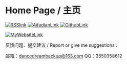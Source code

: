 # Home Page / 主页

[![RSSlink](https://resources.dancedreamnet.top/img/rssfeed.ico)](https://blog.dancedreamnet.top/feed/)
[![AifadianLink](https://resources.dancedreamnet.top/img/afdian.ico)](https://afdian.net/a/GreatToolKit)
[![GithubLink](https://resources.dancedreamnet.top/img/github.ico)](https://github.com/DanceDreamIO)

[![MyWebsiteLink](https://resources.dancedreamnet.top/img/dancedreamnet.jpg)](http://netguide.dancedreamnet.top/?redirect=netauto)

反馈问题、提交建议 / Report or give me suggestions：

邮箱：dancedreambackup@163.com
QQ：3550358612